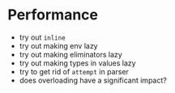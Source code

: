 # Performance
- try out `inline`
- try out making env lazy
- try out making eliminators lazy
- try out making types in values lazy
- try to get rid of `attempt` in parser
- does overloading have a significant impact?

